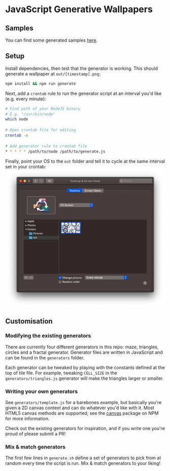 # JavaScript Generative Wallpapers

## Samples
You can find some generated samples [here](samples).

## Setup
Install dependencies, then test that the generator is working. This should generate a wallpaper at `out/[timestamp].png`:
```sh
npm install && npm run generate
```

Next, add a `crontab` rule to run the generator script at an interval you'd like (e.g. every minute):
```sh
# Find path of your NodeJS binary
# E.g. "/usr/bin/node"
which node

# Open crontab file for editing
crontab -e

# Add generator rule to crontab file
* * * * * /path/to/node /path/to/generate.js
```

Finally, point your OS to the `out` folder and tell it to cycle at the same interval set in your crontab:
![macOS Desktop & Screen Saver preferences](docs/settings.png)

## Customisation

### Modifying the existing generators
There are currently four different generators in this repo: maze, triangles, circles and a fractal generator. Generator files are written in JavaScript and can be found in the `generators` folder.

Each generator can be tweaked by playing with the constants defined at the top of tile file. For example, tweaking `CELL_SIZE` in the `generators/triangles.js` generator will make the triangles larger or smaller.

### Writing your own generators
See `generators/template.js` for a barebones example, but basically you're given a 2D canvas context and can do whatever you'd like with it. Most HTML5 canvas methods are supported; see the [canvas](https://www.npmjs.com/package/canvas) package on NPM for more information.

Check out the existing generators for inspiration, and if you write one you're proud of please submit a PR!

### Mix & match generators
The first few lines in `generate.sh` define a set of generators to pick from at random every time the script is run. Mix & match generators to your liking!
